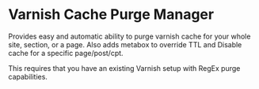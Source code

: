 Varnish Cache Purge Manager
===========================
Provides easy and automatic ability to purge varnish cache for your whole site, section, or a page.  Also adds metabox to override TTL and Disable cache for a specific page/post/cpt.

This requires that you have an existing Varnish setup with RegEx purge capabilities.
